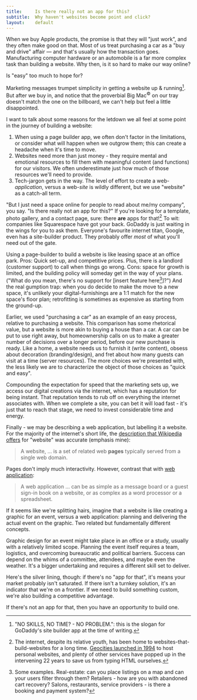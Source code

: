 ```yaml
---
title:     Is there really not an app for this?
subtitle:  Why haven't websites become point and click?
layout:    default
---
```


When we buy Apple products, the promise is that they will "just work", and they often make good on that. Most of us treat purchasing a car as a "buy and drive" affair — and that's usually how the transaction goes. Manufacturing computer hardware or an automobile is a far more complex task than building a website. Why then, is it so hard to make our way online?

Is "easy" too much to hope for?

Marketing messages trumpet simplicity in getting a website up & running[^1]. But after we buy in, and notice that the proverbial Big Mac<sup>&copy;</sup> on our tray doesn't match the one on the billboard, we can't help but feel a little disappointed.

I want to talk about some reasons for the letdown we all feel at some point in the journey of building a website:

1. When using a page builder app, we often don't factor in the limitations, or consider what will happen when we outgrow them; this can create a headache when it's time to move.
2. Websites need more than just money - they require mental and emotional resources to fill them with meaningful content (and functions) for our visitors. We often underestimate just how much of those resources we'll need to provide.
3. Tech-jargon gets in the way. The level of effort to create a web-*application*, versus a web-*site* is wildly different, but we use "website" as a catch-all term.

"But I just need a space online for people to read about me/my company", you say. "Is there really not an app for this?" If you're looking for a template, photo gallery, and a contact page, sure: there **are** apps for that![^2] To wit: companies like Squarespace have got your back. GoDaddy is just waiting in the wings for you to ask them. Everyone's favourite internet titan, Google, even has a site-builder product. They probably offer *most* of what you'll need out of the gate.

Using a page-builder to build a website is like leasing space at an office park. Pros: Quick set-up, and competitive prices. Plus, there is a landlord (customer support) to call when things go wrong. Cons: space for growth is limited, and the building policy will someday get in the way of your plans. ("What do you mean, there's no support for [insert feature here[^3]]?") And the real gumption trap: when you do decide to make the move to a new space, it's unlikely your digital-furnishings are a 1:1 match for the new space's floor plan; retrofitting is sometimes as expensive as starting from the ground-up.

Earlier, we used "purchasing a car" as an example of an easy process, relative to purchasing a website. This comparison has some rhetorical value, but a website is more akin to buying a house than a car. A car can be put to use right away, but homeownership calls on us to make a greater number of decisions over a longer period, before our new purchase is ready. Like a home, a website needs us to furnish it (write content), obsess about decoration (branding/design), and fret about how many guests can visit at a time (server resources). The more choices we're presented with, the less likely we are to characterize the object of those choices as "quick and easy".

Compounding the expectation for speed that the marketing sets up, we access our digital creations via the internet, which has a reputation for being instant. That reputation tends to rub off on everything the internet associates with. When we complete a site, you can bet it will load fast - it's just that to reach that stage, we need to invest considerable time and energy.

Finally - we may be describing a web application, but labelling it a website. For the majority of the internet's short life, the [description that Wikipedia offers](https://en.wikipedia.org/wiki/Website) for "website" was accurate (emphasis mine):

> A website, ... is a set of related web **pages** typically served from a single web domain.

Pages don't imply much interactivity. However, contrast that with [web application](http://webtrends.about.com/od/webapplications/a/web_application.htm):

> A web application ... can be as simple as a message board or a guest sign-in book on a website, or as complex as a word processor or a spreadsheet.

If it seems like we're splitting hairs, imagine that a website is like creating a graphic for an event, versus a web application: planning and delivering the actual event on the graphic. Two related but fundamentally different concepts.

Graphic design for an event might take place in an office or a study, usually with a relatively limited scope. Planning the event itself requires a team, logistics, and overcoming bureaucratic and political barriers. Success can depend on the whims of a committee, attendees, and maybe even the weather. It's a bigger undertaking and requires a different skill set to deliver.

Here's the silver lining, though: if there's no "app for that", it's means your market probably isn't saturated. If there isn't a turnkey solution, it's an indicator that we're on a frontier. If we need to build something custom, we're also building a competitive advantage.

If there's not an app for that, then you have an opportunity to build one.

[^1]: "NO SKILLS, NO TIME? - NO PROBLEM.": this is the slogan for GoDaddy's site builder app at the time of writing.

[^2]: The internet, despite its relative youth, has been home to websites-that-build-websites for a long time. [Geocities launched in 1994](https://en.wikipedia.org/wiki/Yahoo!_GeoCities) to host personal websites, and plenty of other services have popped up in the intervening 22 years to save us from typing HTML ourselves.

[^3]: Some examples. Real-estate: can you place listings on a map and can your users filter through them? Retailers - how are you with abandoned cart recovery? Salons, restaurants, service providers - is there a booking and payment system?
